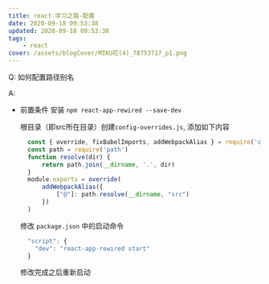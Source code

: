 ```yaml
---
title: react-学习之路-配置
date: 2020-09-18 09:53:38
updated: 2020-09-18 09:53:38
tags:
    - react
cover: /assets/blogCover/MIKU花(4)_78753717_p1.png
---
```


Q: 如何配置路径别名

A: 
* 前置条件 安装 `npm react-app-rewired --save-dev`

  根目录（即src所在目录）创建`config-overrides.js`, 添加如下内容

  ~~~js
    const { override, fixBabelImports, addWebpackAlias } = require('customize-cra')
    const path = require('path')
    function resolve(dir) {
        return path.join(__dirname, '.', dir)
    }
    module.exports = override(
        addWebpackAlias({
            ["@"]: path.resolve(__dirname, "src")
        })
    )
  ~~~

  修改 `package.json` 中的启动命令

  ~~~js
    "script": {
      "dev": "react-app-rewired start"
    }
  ~~~
  
  修改完成之后重新启动
